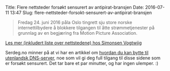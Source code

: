Title: Flere nettsteder forsøkt sensurert av antipirat-bransjen
Date: 2016-07-11 13:47
Slug: flere-nettsteder-forsokt-sensurert-av-antipirat-bransjen

> Fredag 24. juni 2016 påla Oslo tingrett sju store norske internettilbydere å blokkere tilgangen til åtte strømmetjenester på grunnlag av en begjæring fra Motion Picture Association.

[Les mer (inkludert liste over nettstedene) hos Simonsen Vogtwiig](http://svw.no/aktuelt/aktuelt/pressemelding-ny-kjennelse-palegger-blokkering-av-ulovlige-nettsteder/)

Serdeg.no minner på at vi har en artikkel om [hvordan du kan bytte til utenlandsk DNS-server](https://serdeg.no/tiltak/dns/), noe som vil gi deg full tilgang til disse sidene som er forsøkt sensurert. Det tar bare et par minutter, og har ingen ulemper. :)
